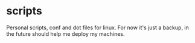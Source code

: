 # scripts
Personal scripts, conf and dot files for linux.
For now it's just a backup, in the future should help me deploy my machines.
